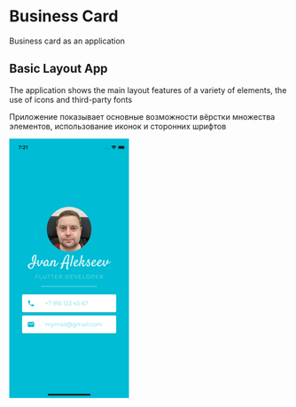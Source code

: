# Business Card

Business card as an application

## Basic Layout App

The application shows the main layout features of a variety of elements,
the use of icons and third-party fonts

Приложение показывает основные возможности вёрстки множества элементов,
использование иконок и сторонних шрифтов

![Screenshot](/images/Screen.png)


